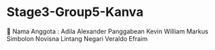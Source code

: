 # Stage3-Group5-Kanva



🚀 Nama Anggota :
Adila
Alexander Panggabean
Kevin William Markus Simbolon
Novisna Lintang Negari
Veraldo Efraim
